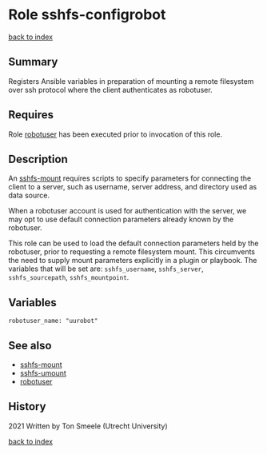 # Role sshfs-configrobot
[back to index](../index.md#Roles)

## Summary
Registers Ansible variables in preparation of mounting a remote filesystem
over ssh protocol where the client authenticates as robotuser.

## Requires
Role [robotuser](robotuser.md) has been executed prior to invocation of this role.

## Description
An [sshfs-mount](sshfs-mount.md) requires scripts to specify parameters for connecting the client to a server, 
such as username, server address, and directory used as data source.
 
When a robotuser account is used for authentication with the server, we may opt to use default connection
parameters already known by the robotuser. 

This role can be used to load the default connection parameters held by the robotuser,
prior to requesting a remote filesystem mount. 
This circumvents the need to supply mount parameters explicitly in a plugin or playbook. 
The variables that will be set are: `sshfs_username`, `sshfs_server`, 
`sshfs_sourcepath`, `sshfs_mountpoint`.

## Variables
```
robotuser_name: "uurobot"
```

## See also
- [sshfs-mount](sshfs-mount.md)
- [sshfs-umount](sshfs-umount.md)
- [robotuser](robotuser.md)

## History
2021 Written by Ton Smeele (Utrecht University)



[back to index](../index.md#Roles)
